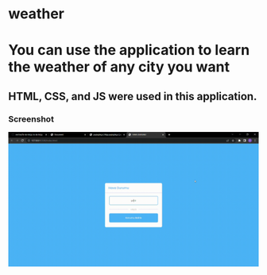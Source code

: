 # weather

<h1> You can use the application to learn the weather of any city you want </h1>

<h2>  HTML, CSS, and JS were used in this application.</h2>

<h3> Screenshot </h3>

![](havadurumu.gif)